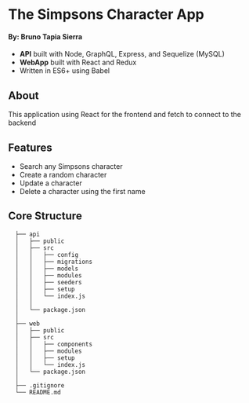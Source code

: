# The Simpsons Character App
#### By: Bruno Tapia Sierra

- **API** built with Node, GraphQL, Express, and Sequelize (MySQL)
- **WebApp** built with React and Redux
- Written in ES6+ using Babel

## About
This application using React for the frontend and fetch to connect to the backend

## Features
- Search any Simpsons character
- Create a random character
- Update a character
- Delete a character using the first name

## Core Structure
    
      ├── api
      │   ├── public
      │   ├── src
      │   │   ├── config
      │   │   ├── migrations
      │   │   ├── models
      │   │   ├── modules
      │   │   ├── seeders
      │   │   ├── setup
      │   │   └── index.js
      │   │
      │   └── package.json
      │
      ├── web
      │   ├── public
      │   ├── src
      │   │   ├── components
      │   │   ├── modules
      │   │   ├── setup
      │   │   └── index.js
      │   └── package.json
      │
      ├── .gitignore
      └── README.md
 
